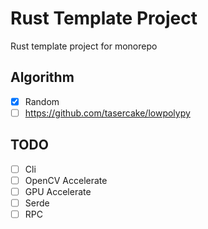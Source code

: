 Rust Template Project
=====================

Rust template project for monorepo

## Algorithm

- [x] Random
- [ ] https://github.com/tasercake/lowpolypy

## TODO

- [ ] Cli
- [ ] OpenCV Accelerate
- [ ] GPU Accelerate
- [ ] Serde
- [ ] RPC